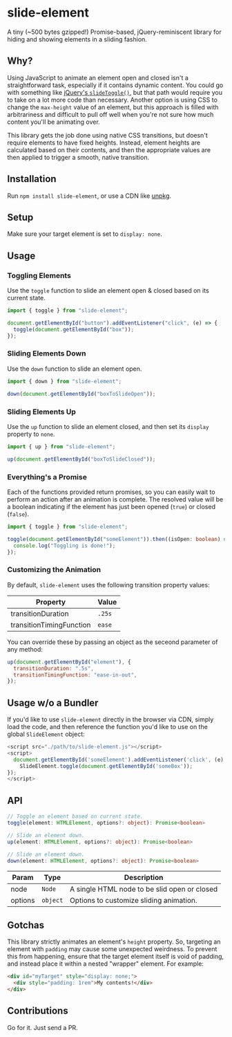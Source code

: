# slide-element

A tiny (~500 bytes gzipped!) Promise-based, jQuery-reminiscent library for hiding and showing elements in a sliding fashion.

## Why?

Using JavaScript to animate an element open and closed isn't a straightforward task, especially if it contains dynamic content. You could go with something like [jQuery's `slideToggle()`](https://api.jquery.com/slidetoggle/), but that path would require you to take on a lot more code than necessary. Another option is using CSS to change the `max-height` value of an element, but this approach is filled with arbitrariness and difficult to pull off well when you're not sure how much content you'll be animating over.

This library gets the job done using native CSS transitions, but doesn't require elements to have fixed heights. Instead, element heights are calculated based on their contents, and then the appropriate values are then applied to trigger a smooth, native transition.

## Installation

Run `npm install slide-element`, or use a CDN like [unpkg](https://unpkg.com/).

## Setup

Make sure your target element is set to `display: none`.

## Usage

### Toggling Elements

Use the `toggle` function to slide an element open & closed based on its current state.

```javascript
import { toggle } from "slide-element";

document.getElementById("button").addEventListener("click", (e) => {
  toggle(document.getElementById("box"));
});
```

### Sliding Elements Down

Use the `down` function to slide an element open.

```javascript
import { down } from "slide-element";

down(document.getElementById("boxToSlideOpen"));
```

### Sliding Elements Up

Use the `up` function to slide an element closed, and then set its `display` property to `none`.

```javascript
import { up } from "slide-element";

up(document.getElementById("boxToSlideClosed"));
```

### Everything's a Promise

Each of the functions provided return promises, so you can easily wait to perform an action after an animation is complete. The resolved value will be a boolean indicating if the element has just been opened (`true`) or closed (`false`).

```typescript
import { toggle } from "slide-element";

toggle(document.getElementById("someElement")).then((isOpen: boolean) => {
  console.log("Toggling is done!");
});
```

### Customizing the Animation

By default, `slide-element` uses the following transition property values:

| Property                 | Value  |
| ------------------------ | ------ |
| transitionDuration       | `.25s` |
| transitionTimingFunction | `ease` |

You can override these by passing an object as the seceond parameter of any method:

```javascript
up(document.getElementById("element"), {
  transitionDuration: ".5s",
  transitionTimingFunction: "ease-in-out",
});
```

## Usage w/o a Bundler

If you'd like to use `slide-element` directly in the browser via CDN, simply load the code, and then reference the function you'd like to use on the global `SlideElement` object:

```javascript
<script src="./path/to/slide-element.js"></script>
<script>
  document.getElementById('someElement').addEventListener('click', (e) => {
    SlideElement.toggle(document.getElementById('someBox'));
});
</script>
```

## API

```typescript
// Toggle an element based on current state.
toggle(element: HTMLElement, options?: object): Promise<boolean>

// Slide an element down.
up(element: HTMLElement, options?: object): Promise<boolean>

// Slide an element down.
down(element: HTMLElement, options?: object): Promise<boolean>
```

| Param   | Type     | Description                                  |
| ------- | -------- | -------------------------------------------- |
| node    | `Node`   | A single HTML node to be slid open or closed |
| options | `object` | Options to customize sliding animation.      |

## Gotchas

This library strictly animates an element's `height` property. So, targeting an element with `padding` may cause some unexpected weirdness. To prevent this from happening, ensure that the target element itself is void of padding, and instead place it within a nested "wrapper" element. For example:

```html
<div id="myTarget" style="display: none;">
  <div style="padding: 1rem">My contents!</div>
</div>
```

## Contributions

Go for it. Just send a PR.

